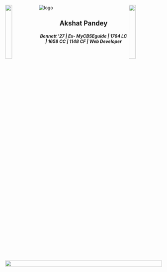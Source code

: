 ![logo](supun-new.png)
<img align="left" src="https://user-images.githubusercontent.com/65187002/144930161-2f783401-8d27-4fdf-a2f7-cc0ba32f1f1f.gif" width="21%" style="display:inline;"><img align="right" src="https://user-images.githubusercontent.com/65187002/144930161-2f783401-8d27-4fdf-a2f7-cc0ba32f1f1f.gif" width="21%" style="display:inline;">

<h2 align="center">Akshat Pandey</h2>
<h5 align="center">Bennett '27 | Ex- MyCBSEguide | 1764 LC | 1658 CC | 1148 CF | Web Developer</h5>
<br><br>

<img src="https://i.imgur.com/dBaSKWF.gif" height="20" width="100%">
